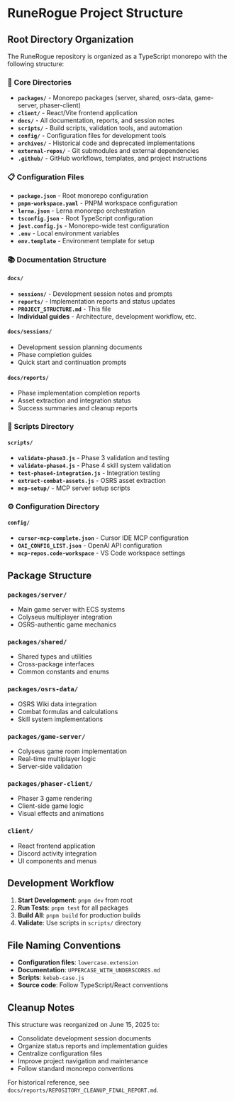 # RuneRogue Project Structure

## Root Directory Organization

The RuneRogue repository is organized as a TypeScript monorepo with the following structure:

### 📁 Core Directories

- **`packages/`** - Monorepo packages (server, shared, osrs-data, game-server, phaser-client)
- **`client/`** - React/Vite frontend application
- **`docs/`** - All documentation, reports, and session notes
- **`scripts/`** - Build scripts, validation tools, and automation
- **`config/`** - Configuration files for development tools
- **`archives/`** - Historical code and deprecated implementations
- **`external-repos/`** - Git submodules and external dependencies
- **`.github/`** - GitHub workflows, templates, and project instructions

### 📋 Configuration Files

- **`package.json`** - Root monorepo configuration
- **`pnpm-workspace.yaml`** - PNPM workspace configuration
- **`lerna.json`** - Lerna monorepo orchestration
- **`tsconfig.json`** - Root TypeScript configuration
- **`jest.config.js`** - Monorepo-wide test configuration
- **`.env`** - Local environment variables
- **`env.template`** - Environment template for setup

### 📚 Documentation Structure

#### `docs/`

- **`sessions/`** - Development session notes and prompts
- **`reports/`** - Implementation reports and status updates
- **`PROJECT_STRUCTURE.md`** - This file
- **Individual guides** - Architecture, development workflow, etc.

#### `docs/sessions/`

- Development session planning documents
- Phase completion guides
- Quick start and continuation prompts

#### `docs/reports/`

- Phase implementation completion reports
- Asset extraction and integration status
- Success summaries and cleanup reports

### 🔧 Scripts Directory

#### `scripts/`

- **`validate-phase3.js`** - Phase 3 validation and testing
- **`validate-phase4.js`** - Phase 4 skill system validation
- **`test-phase4-integration.js`** - Integration testing
- **`extract-combat-assets.js`** - OSRS asset extraction
- **`mcp-setup/`** - MCP server setup scripts

### ⚙️ Configuration Directory

#### `config/`

- **`cursor-mcp-complete.json`** - Cursor IDE MCP configuration
- **`OAI_CONFIG_LIST.json`** - OpenAI API configuration
- **`mcp-repos.code-workspace`** - VS Code workspace settings

## Package Structure

### `packages/server/`

- Main game server with ECS systems
- Colyseus multiplayer integration
- OSRS-authentic game mechanics

### `packages/shared/`

- Shared types and utilities
- Cross-package interfaces
- Common constants and enums

### `packages/osrs-data/`

- OSRS Wiki data integration
- Combat formulas and calculations
- Skill system implementations

### `packages/game-server/`

- Colyseus game room implementation
- Real-time multiplayer logic
- Server-side validation

### `packages/phaser-client/`

- Phaser 3 game rendering
- Client-side game logic
- Visual effects and animations

### `client/`

- React frontend application
- Discord activity integration
- UI components and menus

## Development Workflow

1. **Start Development**: `pnpm dev` from root
2. **Run Tests**: `pnpm test` for all packages
3. **Build All**: `pnpm build` for production builds
4. **Validate**: Use scripts in `scripts/` directory

## File Naming Conventions

- **Configuration files**: `lowercase.extension`
- **Documentation**: `UPPERCASE_WITH_UNDERSCORES.md`
- **Scripts**: `kebab-case.js`
- **Source code**: Follow TypeScript/React conventions

## Cleanup Notes

This structure was reorganized on June 15, 2025 to:

- Consolidate development session documents
- Organize status reports and implementation guides
- Centralize configuration files
- Improve project navigation and maintenance
- Follow standard monorepo conventions

For historical reference, see `docs/reports/REPOSITORY_CLEANUP_FINAL_REPORT.md`.

